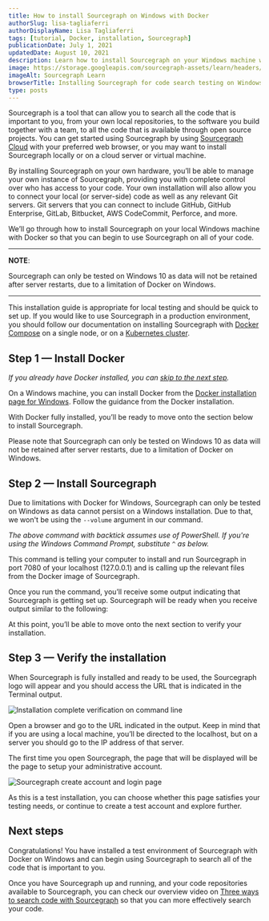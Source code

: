 ```yaml
---
title: How to install Sourcegraph on Windows with Docker
authorSlug: lisa-tagliaferri
authorDisplayName: Lisa Tagliaferri
tags: [tutorial, Docker, installation, Sourcegraph]
publicationDate: July 1, 2021
updatedDate: August 10, 2021
description: Learn how to install Sourcegraph on your Windows machine with Docker
image: https://storage.googleapis.com/sourcegraph-assets/learn/headers/sourcegraph-learn-header-4.png
imageAlt: Sourcegraph Learn
browserTitle: Installing Sourcegraph for code search testing on Windows with Docker
type: posts
---
```


Sourcegraph is a tool that can allow you to search all the code that is important to you, from your own local repositories, to the software you build together with a team, to all the code that is available through open source projects. You can get started using Sourcegraph by using [Sourcegraph Cloud](https://sourcegraph.com/search) with your preferred web browser, or you may want to install Sourcegraph locally or on a cloud server or virtual machine.

By installing Sourcegraph on your own hardware, you’ll be able to manage your own instance of Sourcegraph, providing you with complete control over who has access to your code. Your own installation will also allow you to connect your local (or server-side) code as well as any relevant Git servers. Git servers that you can connect to include GitHub, GitHub Enterprise, GitLab, Bitbucket, AWS CodeCommit, Perforce, and more.

We’ll go through how to install Sourcegraph on your local Windows machine with Docker so that you can begin to use Sourcegraph on all of your code. 

---
**NOTE**:

Sourcegraph can only be tested on Windows 10 as data will not be retained after server restarts, due to a limitation of Docker on Windows.

---

This installation guide is appropriate for local testing and should be quick to set up. If you would like to use Sourcegraph in a production environment, you should follow our documentation on installing Sourcegraph with [Docker Compose](https://docs.sourcegraph.com/admin/install/docker-compose) on a single node, or on a [Kubernetes cluster](https://docs.sourcegraph.com/admin/install/kubernetes).

## Step 1 — Install Docker

_If you already have Docker installed, you can [skip to the next step](#step-2--install-sourcegraph)._

On a Windows machine, you can install Docker from the [Docker installation page for Windows](https://docs.docker.com/docker-for-windows/install/). Follow the guidance from the Docker installation.

With Docker fully installed, you’ll be ready to move onto the section below to install Sourcegraph. 

Please note that Sourcegraph can only be tested on Windows 10 as data will not be retained after server restarts, due to a limitation of Docker on Windows.

## Step 2 — Install Sourcegraph

Due to limitations with Docker for Windows, Sourcegraph can only be tested on Windows as data cannot persist on a Windows installation. Due to that, we won't be using the `--volume` argument in our command.

<PrismSyntaxHighlighter
input='docker run --publish 7080:7080 \
--publish 127.0.0.1:3370:3370 ` \
--rm sourcegraph/server:3.29.0'
language='bash'
/>

_The above command with backtick assumes use of PowerShell. If you're using the Windows Command Prompt, substitute `^` as below._

<PrismSyntaxHighlighter
input='docker run --publish 7080:7080 \
--publish 127.0.0.1:3370:3370 ^ \
--rm sourcegraph/server:3.29.0'
language='bash'
/>

This command is telling your computer to install and run Sourcegraph in port 7080 of your localhost (127.0.0.1) and is calling up the relevant files from the Docker image of Sourcegraph.

Once you run the command, you’ll receive some output indicating that Sourcegraph is getting set up. Sourcegraph will be ready when you receive output similar to the following:

<Highlighter
input='✱ Sourcegraph is ready at: http://127.0.0.1:7080'
/>

At this point, you’ll be able to move onto the next section to verify your installation.

## Step 3 — Verify the installation

When Sourcegraph is fully installed and ready to be used, the Sourcegraph logo will appear and you should access the URL that is indicated in the Terminal output.

![Installation complete verification on command line](https://storage.googleapis.com/sourcegraph-assets/learn/tutorial-images/sourcegraph-logo-terminal.png)

Open a browser and go to the URL indicated in the output. Keep in mind that if you are using a local machine, you’ll be directed to the localhost, but on a server you should go to the IP address of that server.

The first time you open Sourcegraph, the page that will be displayed will be the page to setup your administrative account.

![Sourcegraph create account and login page](https://storage.googleapis.com/sourcegraph-assets/learn/tutorial-images/sourcegraph-login-page.png)

As this is a test installation, you can choose whether this page satisfies your testing needs, or continue to create a test account and explore further.

## Next steps

Congratulations! You have installed a test environment of Sourcegraph with Docker on Windows and can begin using Sourcegraph to search all of the code that is important to you.

Once you have Sourcegraph up and running, and your code repositories available to Sourcegraph, you can check our overview video on [Three ways to search code with Sourcegraph](/three-ways-to-search-code-with-sourcegraph) so that you can more effectively search your code.
